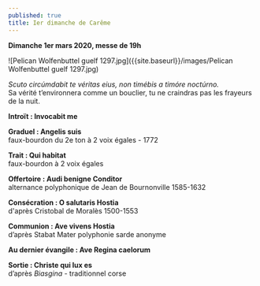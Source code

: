 ```yaml
---
published: true
title: Ier dimanche de Carême
---
```

**Dimanche 1er mars 2020, messe de 19h**  

![Pelican Wolfenbuttel guelf 1297.jpg]({{site.baseurl}}/images/Pelican Wolfenbuttel guelf 1297.jpg)


*Scuto circúmdabit te véritas eius, non timébis a timóre noctúrno.*  
Sa vérité t’environnera comme un bouclier, tu ne craindras pas les frayeurs de la nuit.

**Introït : Invocabit me**

**Graduel : Angelis suis**  
faux-bourdon du 2e ton à 2 voix égales - 1772

**Trait : Qui habitat**  
faux-bourdon à 2 voix égales

**Offertoire : Audi benigne Conditor**  
alternance polyphonique de Jean de Bournonville 1585-1632

**Consécration : O salutaris Hostia**  
d'après Cristobal de Moralès 1500-1553

**Communion : Ave vivens Hostia**  
d’après Stabat Mater polyphonie sarde anonyme

**Au dernier évangile : Ave Regina caelorum**  

**Sortie : Christe qui lux es**  
d’après *Biasgina* - traditionnel corse
